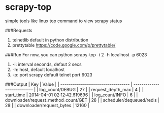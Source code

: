 scrapy-top
==========

simple tools like linux top command to view scrapy status

###Requests
1. telnetlib default in python distribution
2. prettytable https://code.google.com/p/prettytable/

###Run
For now, you can python scrapy-top -i 2 -h localhost -p 6023

1. -i: interval seconds, defaut 2 secs
2. -h: host, default localhost
3. -p: port scrapy default telnet port 6023

###Output
| Key                                  | Value                        |
| ----------------------------------- | --------------------------- |
| log_count/DEBUG                      | 27                           |
| request_depth_max                    | 4                            |
| start_time                           | 2014-04-01 02:12:42.619696   |
| log_count/INFO                       | 6                            |
| downloader/request_method_count/GET  | 28                           |
| scheduler/dequeued/redis             | 28                           |
| downloader/request_bytes             | 12160                        |
